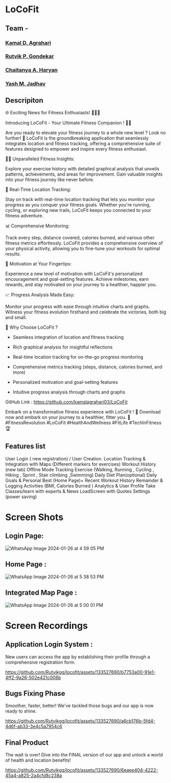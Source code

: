 # LoCoFit
## Team -
### [Kamal D. Agrahari](https://github.com/kamalagrahari03) 
### [Rutvik P. Gondekar](https://github.com/Rutvikgg)   
### [Chaitanya A. Haryan](https://github.com/God-Chaitanya) 
### [Yash M. Jadhav](https://github.com/Ymj26) 

## Descripiton

🌐 Exciting News for Fitness Enthusiasts! 🏃‍♂️🌟



Introducing LoCoFit - Your Ultimate Fitness Companion ! 📲💪



Are you ready to elevate your fitness journey to a whole new level ? Look no further! 🚀 LoCoFit is the groundbreaking application that seamlessly integrates location and fitness tracking, offering a comprehensive suite of features designed to empower and inspire every fitness enthusiast.



🏋️‍♀️ Unparalleled Fitness Insights:

Explore your exercise history with detailed graphical analysis that unveils patterns, achievements, and areas for improvement. Gain valuable insights into your fitness journey like never before.



📍 Real-Time Location Tracking:

Stay on track with real-time location tracking that lets you monitor your progress as you conquer your fitness goals. Whether you're running, cycling, or exploring new trails, LoCoFit keeps you connected to your fitness adventure.



📊  Comprehensive Monitoring:

Track every step, distance covered, calories burned, and various other fitness metrics effortlessly. LoCoFit provides a comprehensive overview of your physical activity, allowing you to fine-tune your workouts for optimal results.



💪 Motivation at Your Fingertips:

Experience a new level of motivation with LoCoFit's personalized encouragement and goal-setting features. Achieve milestones, earn rewards, and stay motivated on your journey to a healthier, happier you.



📈 Progress Analysis Made Easy:

Monitor your progress with ease through intuitive charts and graphs. Witness your fitness evolution firsthand and celebrate the victories, both big and small.



🌟 Why Choose LoCoFit ?

- Seamless integration of location and fitness tracking

- Rich graphical analysis for insightful reflections

- Real-time location tracking for on-the-go progress monitoring

- Comprehensive metrics tracking (steps, distance, calories burned, and more)

- Personalized motivation and goal-setting features

- Intuitive progress analysis through charts and graphs



GitHub Link : https://github.com/kamalagrahari03/LoCoFit



Embark on a transformative fitness experience with LoCoFit ! 🚀 Download now and embark on your journey to a healthier, fitter you. 💼 #FitnessRevolution #LoCoFit #HealthAndWellness #FitLife #TechInFitness 🏆
## Features list
User Login ( new registration)  / User Creation.
Location Tracking & Integration with Maps (Different markers for exercises)
Workout History (new tab)
Offline Mode
Tracking Exercise (Walking, Running , Cycling , Hiking , Sprint , Stair climbing ,Swimming)
Daily Diet Plan(optional)
Daily Goals & Personal Best (Home Page)+ Recent Workout  History
Remainder & Logging Activities (BMI, Calories Burned )
Analytics & User Profile
Take Classes/learn with experts & News
LoadScreen with Quotes
Settings (power saving)


# Screen Shots
## Login Page:

![WhatsApp Image 2024-01-26 at 4 59 05 PM](https://github.com/Rutvikgg/locofit/assets/133527690/5feef782-363f-47a2-a7d1-048f382f0f00)

## Home Page :  
![WhatsApp Image 2024-01-26 at 5 38 53 PM](https://github.com/Rutvikgg/locofit/assets/133527690/17b6c808-e98b-4c79-b31c-c18d9ee2f86f)

## Integrated Map Page :
![WhatsApp Image 2024-01-26 at 5 00 01 PM](https://github.com/Rutvikgg/locofit/assets/133527690/b2a36119-8110-460b-94f1-625d51a57e07)

# Screen Recordings

## Application Login System :
New users can access the app by establishing their profile through a comprehensive registration form.

https://github.com/Rutvikgg/locofit/assets/133527690/b7753a00-91e1-4ff2-9a26-502e421c008b

## Bugs Fixing Phase

Smoother, faster, better! We've tackled those bugs and our app is now ready to shine.

https://github.com/Rutvikgg/locofit/assets/133527690/a6cb176b-5fd4-4d6f-ab33-3e4c5a7954c6

## Final Product 
The wait is over! Dive into the FINAL version of our app and unlock a world of health and location benefits!

https://github.com/Rutvikgg/locofit/assets/133527690/6eaee404-4222-45a4-a825-2a4cfd8c238a
